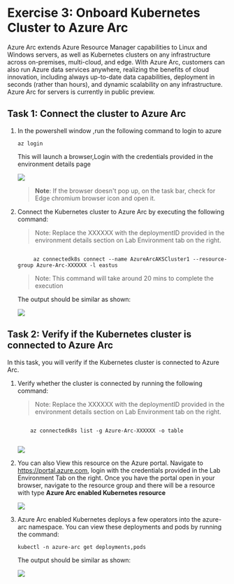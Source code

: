 # Exercise 3: Onboard Kubernetes Cluster to Azure Arc
Azure Arc extends Azure Resource Manager capabilities to Linux and Windows servers, as well as Kubernetes clusters on any infrastructure across on-premises, multi-cloud, and edge. With Azure Arc, customers can also run Azure data services anywhere, realizing the benefits of cloud innovation, including always up-to-date data capabilities, deployment in seconds (rather than hours), and dynamic scalability on any infrastructure. Azure Arc for servers is currently in public preview.

## Task 1: Connect the cluster to Azure Arc
1. In the powershell window ,run the following command to login to azure
    
   ```
   az login
   ```
   This will launch a browser,Login with the credentials provided in the environment details page
   
   ![](./images/arc-0000.png) 
   
   > **Note**: If the browser doesn't pop up, on the task bar, check for Edge chromium browser icon and open it.

2. Connect the Kubernetes cluster to Azure Arc by executing the following command:

   > Note: Replace the XXXXXX with the deploymentID provided in the environment details section on Lab Environment tab on the right.


   ```
   
        az connectedk8s connect --name AzureArcAKSCluster1 --resource-group Azure-Arc-XXXXXX -l eastus
   
   ```
   
   > Note: This command will take around 20 mins to complete the execution
   
   The output should be similar as shown:
   
   ![](./images/arc-0020.png) 

## Task 2: Verify if the Kubernetes cluster is connected to Azure Arc

In this task, you will verify if the Kubernetes cluster is connected to Azure Arc.

1. Verify whether the cluster is connected by running the following command:
   
   > Note: Replace the XXXXXX with the deploymentID provided in the environment details section on Lab Environment tab on the right.


    ```
    
        az connectedk8s list -g Azure-Arc-XXXXXX -o table
     
    ```
     
   ![](./images/arc-0021.png)
   
2. You can also View this resource on the Azure portal. Navigate to https://portal.azure.com, login with the credentials provided in the Lab Environment Tab on the right. Once you have the portal open in your browser, navigate to the resource group and there will be a resource with type **Azure Arc enabled Kubernetes resource**

   ![](./images/arc-0013.png)

2. Azure Arc enabled Kubernetes deploys a few operators into the azure-arc namespace. You can view these deployments and pods by running the command:


   ```
   kubectl -n azure-arc get deployments,pods
   ```
   
   The output should be similar as shown:
   
   ![](./images/arc-0022.png) 
